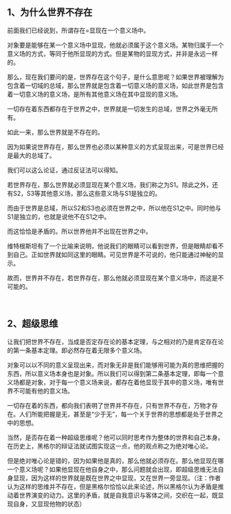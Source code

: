 <h2>1、为什么世界不存在</h2><p data-pid="34NORjzP">前面我们已经说到，所谓存在=显现在一个意义场中。</p><p data-pid="xjSVIzjv">对象要是能够在某一个意义场中显现，他就必须属于这个意义场。某物归属于一个意义场的方式，等同于他所显现的方式。但是某物的显现方式，并非是永远一样的。</p><p data-pid="u-EQ3X-8">那么，现在我们要问的是，世界存在这个句子，是什么意思呢？如果世界被理解为包含着一切域的总域，那么世界就是包含着一切意义场的意义场，如此世界是包含着一切意义场的意义场，是所有其他意义场在其中显现的意义场。</p><p data-pid="doMHKsO5">一切存在着东西都存在于世界之中，世界就是一切发生的总域，世界之外毫无所有。</p><p data-pid="cY9xRbW4">如此一来，那么世界就是不存在的。</p><p data-pid="ClX0v5KR">因为如果说世界存在，那么世界也必须以某种意义的方式呈现出来，可是世界已经是最大的总域了。</p><p data-pid="jY7xcKeL">我们可以这么论证，通过反证法可以得知。</p><p data-pid="q6ykHOil">若世界存在，那么世界就必须显现在某个意义场，我们称之为S1。除此之外，还有S2，S3等其他意义场，那么这些意义场与S1是独立的。</p><p data-pid="1Fibc-J_">而由于世界是总域，所以S2和S3也必须在世界之中，所以他在S1之中。同时他与S1是独立的，也就是说他不在S1之中。</p><p data-pid="V_Ie-oRB">而这恰恰是矛盾的。所以世界他并不出现在世界之中。</p><p data-pid="JdLyZlSi">维特根斯坦有了一个比喻来说明，他说我们的眼睛可以看到世界，但是眼睛却看不到自己。正如世界就如同这里的眼睛。可见世界是不可说的，他只能通过神秘的显示。</p><p data-pid="Ovua9EdL">故而，世界并不存在，若世界存在，那么他就必须显现在某个意义场中，而这是不可能的。</p><p><br></p><h2>2、超级思维</h2><p data-pid="HEoKxpJ9">让我们把世界不存在，当成是否定存在论的基本定理，与之相对的乃是肯定存在论的第一条基本定理。即必然存在着无限多个意义场。</p><p data-pid="-0bYohFW">对象可以以不同的意义呈现出来，而对象无非是我们能够用可能为真的思维把握的东西，所以意义场本身也是对象。所以我们可以得到第二条基本定理，即每一个意义场都是对象，对于每一个意义场来说，都存在着他显现于其中的意义场，唯有世界不可能有他的意义场。</p><p data-pid="-53PT8qy">一切存在着的东西，都向我们表明了世界并不存在，只有世界不存在，万物才存在。人们所能把握是无，甚至是“少于无”，每一个关于世界的思想都是处于世界之中的思想。</p><p data-pid="Yu6u_KLW">当然，是否存在着一种超级思维呢？他可以同时思考作为整体的世界和自己本身。在历史上，黑格尔的辩证法就试图实现这一点，他的观点称之为绝对唯心论。</p><p data-pid="YP6kh7fr">但是绝对唯心论是错的，因为如果他是真的，那么他就必须存在。那么他显现在哪一个意义场呢？如果他显现在他自身之中，那么问题就会出现，即超级思维无法自身显现，因为这样的世界就是既在世界之中显现，又在世界一旁显现。（注：作者认为这样的思维并不存在，但是黑格尔恰恰以此来论述，所以黑格尔认为矛盾是推动着世界演变的动力。这里的矛盾，就是自我意识与客体之间，交织在一起，既显现自身，又显现他物的状态）</p><p></p><p></p><p></p><p></p><p></p><p></p><p></p><p></p><p></p>